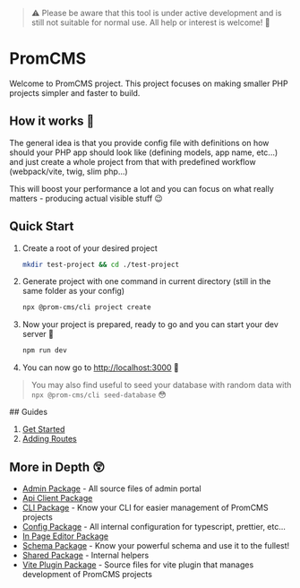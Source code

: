 > ⚠️ Please be aware that this tool is under active development and is still not suitable for normal use. All help or interest is welcome! 🚀

# PromCMS

Welcome to PromCMS project. This project focuses on making smaller PHP projects simpler and faster to build.

## How it works 🤔

The general idea is that you provide config file with definitions on how should your PHP app should look like (defining models, app name, etc...) and just create a whole project from that with predefined workflow (webpack/vite, twig, slim php...)

This will boost your performance a lot and you can focus on what really matters - producing actual visible stuff 😉

## Quick Start

1. Create a root of your desired project 
    ```bash
    mkdir test-project && cd ./test-project
    ```
5. Generate project with one command in current directory (still in the same folder as your config)
    ```bash
    npx @prom-cms/cli project create
    ```
6. Now your project is prepared, ready to go and you can start your dev server 🎉
    ```bash
    npm run dev
    ```
7. You can now go to [http://localhost:3000](http://localhost:3000) 🤯
 
> You may also find useful to seed your database with random data with `npx @prom-cms/cli seed-database` 😳

## Guides

1. [Get Started](./docs/guides/get-started.md)
2. [Adding Routes](./docs/guides/adding-routes.md)

## More in Depth 😲

-   [Admin Package](./packages/admin/README.md) - All source files of admin portal
-   [Api Client Package](./packages/api-client/README.md)
-   [CLI Package](./packages/cli/README.md) - Know your CLI for easier management of PromCMS projects
-   [Config Package](./packages/config/README.md) - All internal configuration for typescript, prettier, etc...
-   [In Page Editor Package](./packages/in-page-editor/README.md)
-   [Schema Package](./packages/schema/README.md) - Know your powerful schema and use it to the fullest!
-   [Shared Package](./packages/shared/README.md) - Internal helpers
-   [Vite Plugin Package](./packages/vite-plugin/README.md) - Source files for vite plugin that manages development of PromCMS projects